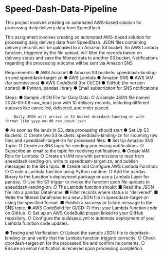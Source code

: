 # Speed-Dash-Data-Pipeline
This project involves creating an automated AWS-based solution for processing daily delivery data from SpeedDash.

This assignment involves creating an automated AWS-based solution for processing daily
delivery data from SpeedDash. JSON files containing delivery records will be uploaded to an
Amazon S3 bucket. An AWS Lambda function, triggered by the file upload, will filter the
records based on delivery status and save the filtered data to another S3 bucket.
Notifications regarding the processing outcome will be sent via Amazon SNS


Requirements:
● AWS Account
● Amazon S3 buckets: speeddash-landing-zn and speeddash-target-zn
● AWS Lambda
● Amazon SNS
● AWS IAM (for permissions)
● AWS CodeBuild (for CI/CD)
● GitHub (for version control)
● Python, pandas library
● Email subscription for SNS notifications

Steps:
● Sample JSON File for Daily Data:
    ○ A sample JSON file named 2024-03-09-raw_input.json with 10 delivery records, including different statuses like cancelled, delivered, and order placed.
 


        Daily JSON will arrive in S3 bucket doordash-landing-zn with format like yyyy-mm-dd-raw_input.json
● As soon as file lands in S3, data processing should start
● Set Up S3 Buckets:
    ○ Create two S3 buckets: speeddash-landing-zn for incoming raw files and speeddash-target-zn for processed files.
● Set Up Amazon SNS Topic:
    ○ Create an SNS topic for sending processing notifications.
    ○ Subscribe an email to the topic for receiving notifications.
● Create IAM Role for Lambda:
    ○ Create an IAM role with permissions to read from speeddash-landing-zn, write to speeddash-target-zn, and publish messages to the SNS topic.
● Create and Configure AWS Lambda Function:
    ○ Create a Lambda function using Python runtime.
    ○ Add the pandas library to the function's deployment package or use a Lambda Layer for pandas.
    ○ Use the S3 trigger to invoke the function upon file uploads to speeddash-landing-zn.
    ○ The Lambda function should:
        ■ Read the JSON file into a pandas DataFrame.
        ■ Filter records where status is "delivered".
        ■ Write the filtered DataFrame to a new JSON file in speeddash-target-zn using the specified format.
        ■ Publish a success or failure message to the SNS topic.
● AWS CodeBuild for CI/CD:
    ○ Host your Lambda function code on GitHub.
    ○ Set up an AWS CodeBuild project linked to your GitHub repository.
    ○ Configure the buildspec.yml to automate deployment of your Lambda function code updates.

● Testing and Verification:
    ○ Upload the sample JSON file to doordash-landing-zn and verify that the Lambda function triggers correctly.
    ○ Check doordash-target-zn for the processed file and confirm its contents.
    ○ Ensure an email notification is received upon processing completion.
